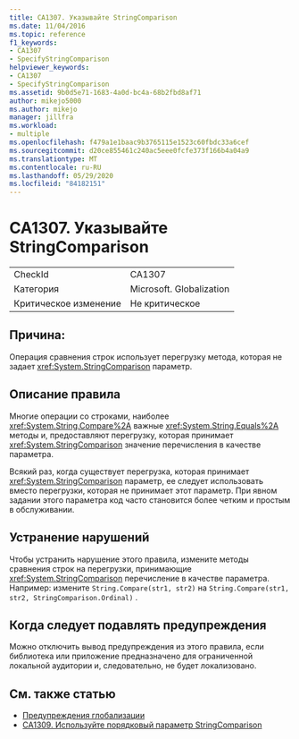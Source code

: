 ```yaml
---
title: CA1307. Указывайте StringComparison
ms.date: 11/04/2016
ms.topic: reference
f1_keywords:
- CA1307
- SpecifyStringComparison
helpviewer_keywords:
- CA1307
- SpecifyStringComparison
ms.assetid: 9b0d5e71-1683-4a0d-bc4a-68b2fbd8af71
author: mikejo5000
ms.author: mikejo
manager: jillfra
ms.workload:
- multiple
ms.openlocfilehash: f479a1e1baac9b3765115e1523c60fbdc33a6cef
ms.sourcegitcommit: d20ce855461c240ac5eee0fcfe373f166b4a04a9
ms.translationtype: MT
ms.contentlocale: ru-RU
ms.lasthandoff: 05/29/2020
ms.locfileid: "84182151"
---
```

# <a name="ca1307-specify-stringcomparison"></a>CA1307. Указывайте StringComparison

|||
|-|-|
|CheckId|CA1307|
|Категория|Microsoft. Globalization|
|Критическое изменение|Не критическое|

## <a name="cause"></a>Причина:
Операция сравнения строк использует перегрузку метода, которая не задает <xref:System.StringComparison> параметр.

## <a name="rule-description"></a>Описание правила
Многие операции со строками, наиболее <xref:System.String.Compare%2A> важные <xref:System.String.Equals%2A> методы и, предоставляют перегрузку, которая принимает <xref:System.StringComparison> значение перечисления в качестве параметра.

Всякий раз, когда существует перегрузка, которая принимает <xref:System.StringComparison> параметр, ее следует использовать вместо перегрузки, которая не принимает этот параметр. При явном задании этого параметра код часто становится более четким и простым в обслуживании.

## <a name="how-to-fix-violations"></a>Устранение нарушений
Чтобы устранить нарушение этого правила, измените методы сравнения строк на перегрузки, принимающие <xref:System.StringComparison> перечисление в качестве параметра. Например: измените `String.Compare(str1, str2)` на `String.Compare(str1, str2, StringComparison.Ordinal)` .

## <a name="when-to-suppress-warnings"></a>Когда следует подавлять предупреждения
Можно отключить вывод предупреждения из этого правила, если библиотека или приложение предназначено для ограниченной локальной аудитории и, следовательно, не будет локализовано.

## <a name="see-also"></a>См. также статью

- [Предупреждения глобализации](../code-quality/globalization-warnings.md)
- [CA1309. Используйте порядковый параметр StringComparison](../code-quality/ca1309.md)
